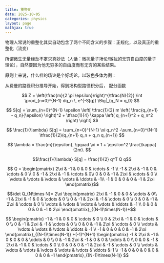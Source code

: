 ```yaml
---
title: 重整化
date: 2025-10-05
categories: physics
layout: page
mathjax: true
---
```


物理人常说的重整化其实自动包含了两个不同含义的步骤：正规化，以及真正的重整化（流变）

所谓微生无量缘劫不定求真妙法（人话：微扰量子场论/微扰的无穷自由度的量子理论），自然要因为他无穷多的自由度而有无穷的某些结果。

原则上来说，什么样的场论是个好场论，以玻色多体为例：

从费曼的路径积分推导开始，得到场构型路径积分后，
配分函数

$$ Z = \left(\frac{m}{2 \pi \epsilon}\right)^{\tfrac{N}{2}} \int \prod_{n=0}^{N-1} dq_n \, e^{-S[q]} \Big|_{q_N = q_0} $$  

 $$ S[q] = \sum_{n=0}^{N-1} \epsilon \left[     \tfrac{1}{2} m \left( \frac{q_{n+1} - q_n}{\epsilon} \right)^2     + \tfrac{1}{4} \kappa \left( q_{n+1}^2 + q_n^2 \right) \right] $$ 

 $$ \frac{1}{\lambda} S[q] =  \sum_{n=0}^{N-1} \xi q_n^2 -\sum_{n=0}^{N-1} \tfrac{1}{2}(q_{n+1} q_n + q_n q_{n+1}) $$

$$ \lambda = \frac{m}{\epsilon},  \qquad  \xi = 1 + \epsilon^2 \frac{\kappa}{2m}. $$ 

 $$\frac{1}{\lambda} S[q] = \frac{1}{2} q^T Q q$$ 
 
$$ Q  = 
\begin{pmatrix} 
  2\xi & -1   & 0    & 0    & \cdots & -1 \\ 
  -1   & 2\xi & -1   & 0    & \cdots & 0 \\
   0    & -1   & 2\xi & -1   & \cdots & 0\\
    0    & 0    & -1   & 2\xi & \cdots & 0 \\ 
    \vdots & \vdots & \vdots & \vdots & \ddots & -1\\ 
    -1   & 0    & 0    & 0    & -1   & 2\xi 
\end{pmatrix}$$
    
$$\det Q_{N\times N}= 
2\xi 
\begin{pmatrix} 
2\xi & -1   & 0    & 0    & \cdots & 0\\ 
-1   & 2\xi & -1   & 0    & \cdots & 0 \\ 
0    & -1   & 2\xi & -1   & \cdots & 0 \\ 
0    & 0    & -1   & 2\xi & \cdots & 0 \\
\vdots & \vdots & \vdots & \vdots & \ddots & -1 \\ 
0  & 0    & 0    & 0    & -1   & 2\xi 
\end{pmatrix}_{(N-1)\times(N-1)}+$$

$$
\begin{pmatrix}
 -1 & -1   & 0    & 0    & \cdots & 0 \\ 
0  & 2\xi & -1   & 0    & \cdots & 0 \\ 
0    & -1   & 2\xi & -1   & \cdots & 0 \\ 
0    & 0    & -1   & 2\xi & \cdots & 0 \\ 
\vdots & \vdots & \vdots & \vdots & \ddots & -1 \\ 
-1   & 0    & 0    & 0    & -1   & 2\xi 
\end{pmatrix}_{(N-1)\times(N-1)}
+(-1)^{N+1}
\begin{pmatrix} 
-1 & 2\xi   & -1  & 0  & 0 & 0 & \cdots & 0 \\
 0 & -1 & 2\xi & -1  & 0 & 0  & \cdots & 0 \\
  0 & 0   & -1   & 2\xi & -1 & 0  & \cdots & 0 \\ 
  0    & 0  & 0   & -1   & 2\xi & -1 & \cdots & 0 \\ 
  \vdots & \vdots  & \vdots  & \vdots & \vdots & \vdots & \ddots &-1 \\ 
  -1   & 0    & 0  & 0  & 0  & 0    & 0    & -1  
\end{pmatrix}_{(N-1)\times(N-1)} $$